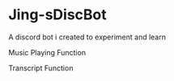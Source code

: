 # Jing-sDiscBot
A discord bot i created to experiment and learn

Music Playing Function

Transcript Function
